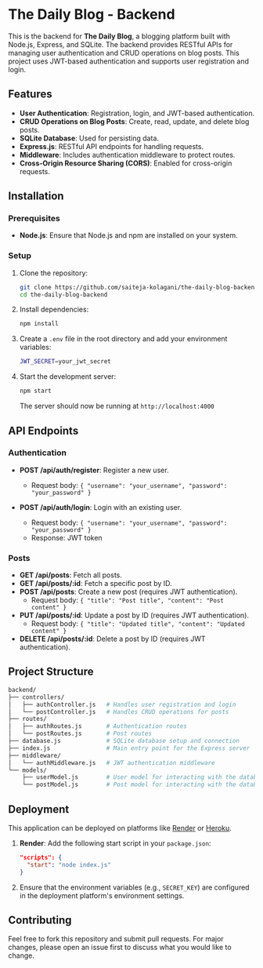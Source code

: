 # The Daily Blog - Backend

This is the backend for **The Daily Blog**, a blogging platform built with Node.js, Express, and SQLite. The backend provides RESTful APIs for managing user authentication and CRUD operations on blog posts. This project uses JWT-based authentication and supports user registration and login.

## Features

- **User Authentication**: Registration, login, and JWT-based authentication.
- **CRUD Operations on Blog Posts**: Create, read, update, and delete blog posts.
- **SQLite Database**: Used for persisting data.
- **Express.js**: RESTful API endpoints for handling requests.
- **Middleware**: Includes authentication middleware to protect routes.
- **Cross-Origin Resource Sharing (CORS)**: Enabled for cross-origin requests.

## Installation

### Prerequisites
- **Node.js**: Ensure that Node.js and npm are installed on your system.

### Setup

1. Clone the repository:

   ```bash
   git clone https://github.com/saiteja-kolagani/the-daily-blog-backend.git
   cd the-daily-blog-backend
   ```

2. Install dependencies:

   ```bash
   npm install
   ```

3. Create a `.env` file in the root directory and add your environment variables:

   ```bash
   JWT_SECRET=your_jwt_secret
   ```

4. Start the development server:

   ```bash
   npm start
   ```

   The server should now be running at `http://localhost:4000`

## API Endpoints

### Authentication

- **POST /api/auth/register**: Register a new user.
  - Request body: `{ "username": "your_username", "password": "your_password" }`
  
- **POST /api/auth/login**: Login with an existing user.
  - Request body: `{ "username": "your_username", "password": "your_password" }`
  - Response: JWT token

### Posts

- **GET /api/posts**: Fetch all posts.
- **GET /api/posts/:id**: Fetch a specific post by ID.
- **POST /api/posts**: Create a new post (requires JWT authentication).
  - Request body: `{ "title": "Post title", "content": "Post content" }`
- **PUT /api/posts/:id**: Update a post by ID (requires JWT authentication).
  - Request body: `{ "title": "Updated title", "content": "Updated content" }`
- **DELETE /api/posts/:id**: Delete a post by ID (requires JWT authentication).

## Project Structure

```bash
backend/
├── controllers/
│   ├── authController.js   # Handles user registration and login
│   └── postController.js   # Handles CRUD operations for posts
├── routes/
│   ├── authRoutes.js       # Authentication routes
│   └── postRoutes.js       # Post routes
├── database.js             # SQLite database setup and connection
├── index.js                # Main entry point for the Express server
├── middleware/
│   └── authMiddleware.js   # JWT authentication middleware
└── models/
    ├── userModel.js        # User model for interacting with the database
    └── postModel.js        # Post model for interacting with the database
```

## Deployment

This application can be deployed on platforms like [Render](https://render.com) or [Heroku](https://www.heroku.com).

1. **Render**: Add the following start script in your `package.json`:
   ```json
   "scripts": {
     "start": "node index.js"
   }
   ```
2. Ensure that the environment variables (e.g., `SECRET_KEY`) are configured in the deployment platform's environment settings.

## Contributing

Feel free to fork this repository and submit pull requests. For major changes, please open an issue first to discuss what you would like to change.
